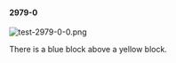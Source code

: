 #### 2979-0
![test-2979-0-0.png](https://github.com/lil-lab/nlvr/raw/master/nlvr/test/images/3/test-2979-0-0.png "test-2979-0-0.png")

There is a blue block above a yellow block.